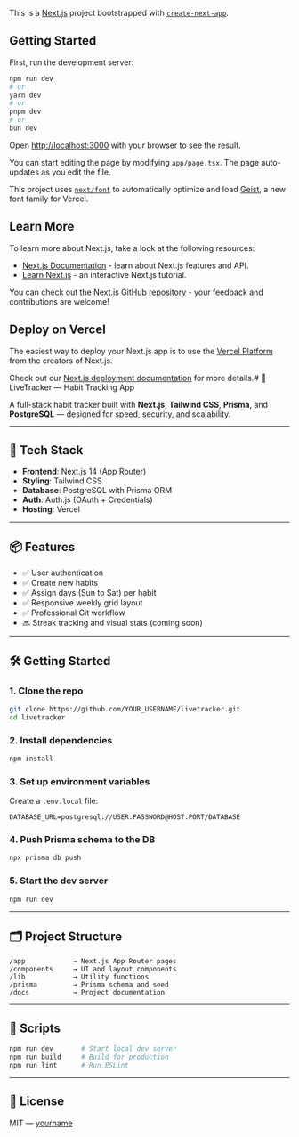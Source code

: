 This is a [Next.js](https://nextjs.org) project bootstrapped with [`create-next-app`](https://nextjs.org/docs/app/api-reference/cli/create-next-app).

## Getting Started

First, run the development server:

```bash
npm run dev
# or
yarn dev
# or
pnpm dev
# or
bun dev
```

Open [http://localhost:3000](http://localhost:3000) with your browser to see the result.

You can start editing the page by modifying `app/page.tsx`. The page auto-updates as you edit the file.

This project uses [`next/font`](https://nextjs.org/docs/app/building-your-application/optimizing/fonts) to automatically optimize and load [Geist](https://vercel.com/font), a new font family for Vercel.

## Learn More

To learn more about Next.js, take a look at the following resources:

- [Next.js Documentation](https://nextjs.org/docs) - learn about Next.js features and API.
- [Learn Next.js](https://nextjs.org/learn) - an interactive Next.js tutorial.

You can check out [the Next.js GitHub repository](https://github.com/vercel/next.js) - your feedback and contributions are welcome!

## Deploy on Vercel

The easiest way to deploy your Next.js app is to use the [Vercel Platform](https://vercel.com/new?utm_medium=default-template&filter=next.js&utm_source=create-next-app&utm_campaign=create-next-app-readme) from the creators of Next.js.

Check out our [Next.js deployment documentation](https://nextjs.org/docs/app/building-your-application/deploying) for more details.# 🧠 LiveTracker — Habit Tracking App

A full-stack habit tracker built with **Next.js**, **Tailwind CSS**, **Prisma**, and **PostgreSQL** — designed for speed, security, and scalability.

---

## 🚀 Tech Stack

- **Frontend**: Next.js 14 (App Router)
- **Styling**: Tailwind CSS
- **Database**: PostgreSQL with Prisma ORM
- **Auth**: Auth.js (OAuth + Credentials)
- **Hosting**: Vercel

---

## 📦 Features

- ✅ User authentication
- ✅ Create new habits
- ✅ Assign days (Sun to Sat) per habit
- ✅ Responsive weekly grid layout
- ✅ Professional Git workflow
- 🔜 Streak tracking and visual stats (coming soon)

---

## 🛠️ Getting Started

### 1. Clone the repo

```bash
git clone https://github.com/YOUR_USERNAME/livetracker.git
cd livetracker
```

### 2. Install dependencies

```bash
npm install
```

### 3. Set up environment variables

Create a `.env.local` file:

```env
DATABASE_URL=postgresql://USER:PASSWORD@HOST:PORT/DATABASE
```

### 4. Push Prisma schema to the DB

```bash
npx prisma db push
```

### 5. Start the dev server

```bash
npm run dev
```

---

## 🗂️ Project Structure

```
/app            → Next.js App Router pages
/components     → UI and layout components
/lib            → Utility functions
/prisma         → Prisma schema and seed
/docs           → Project documentation
```

---

## 🧪 Scripts

```bash
npm run dev       # Start local dev server
npm run build     # Build for production
npm run lint      # Run ESLint
```

---

## 📄 License

MIT — [yourname](https://github.com/YOUR_USERNAME)


